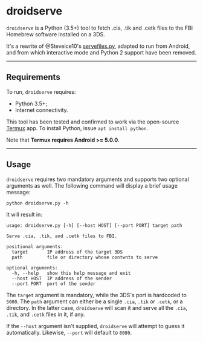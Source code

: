 # droidserve

`droidserve` is a Python (3.5+) tool to fetch .cia, .tik and .cetk files to the FBI Homebrew software installed on a 3DS.

It's a rewrite of @Steveice10's [servefiles.py](https://github.com/Steveice10/FBI/blob/master/servefiles/servefiles.py), adapted to run from Android, and from which interactive mode and Python 2 support have been removed.

-----

## Requirements

To run, `droidserve` requires:

 * Python 3.5+;
 * Internet connectivity.

This tool has been tested and confirmed to work via the open-source [Termux](https://f-droid.org/app/com.termux) app.
To install Python, issue `apt install python`.

Note that **Termux requires Android >= 5.0.0**.

-----

## Usage

`droidserve` requires two mandatory arguments and supports two optional arguments as well. The following command will display a brief usage message:

    python droidserve.py -h

It will result in:

    usage: droidserve.py [-h] [--host HOST] [--port PORT] target path
    
    Serve .cia, .tik, and .cetk files to FBI.
    
    positional arguments:
      target       IP address of the target 3DS
      path         file or directory whose contwnts to serve
    
    optional arguments:
      -h, --help   show this help message and exit
      --host HOST  IP address of the sender
      --port PORT  port of the sender

The `target` argument is mandatory, while the 3DS's port is hardcoded to `5000`.
The `path` argument can either be a single `.cia`, `.tik` or `.cetk`, or a directory. In the latter case, `droidserve` will scan it and serve all the `.cia`, `.tik`, and `.cetk` files in it, if any.

If the `--host` argument isn't supplied, `droidserve` will attempt to guess it automatically. Likewise, `--port` will default to `8080`.
